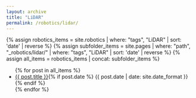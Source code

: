 ```yaml
---
layout: archive
title: "LiDAR"
permalink: /robotics/lidar/
---
```


{% assign robotics_items = site.robotics | where: "tags", "LiDAR" | sort: 'date' | reverse %}
{% assign subfolder_items = site.pages | where: "path", "_robotics/lidar/" | where: "tags", "LiDAR" | sort: 'date' | reverse %}
{% assign all_items = robotics_items | concat: subfolder_items %}

<ul>
  {% for post in all_items %}
    <li><a href="{{ post.url }}">{{ post.title }}</a>{% if post.date %} <span>{{ post.date | date: site.date_format }}</span>{% endif %}</li>
  {% endfor %}
</ul>